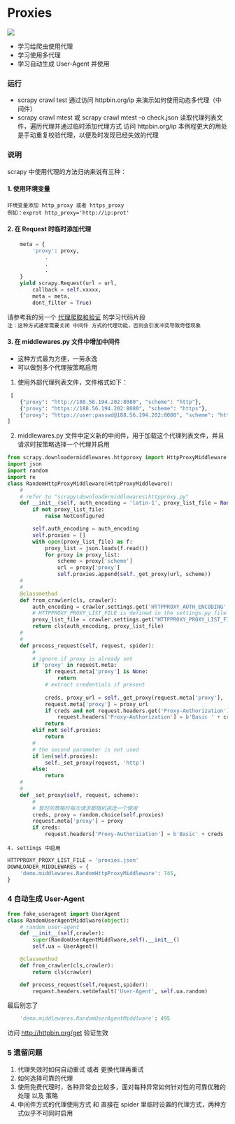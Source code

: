 # Proxies
![](https://img.shields.io/badge/python3-passing-brightgreen.svg)

- 学习给爬虫使用代理
- 学习使用多代理
- 学习自动生成 User-Agent 并使用

### 运行
- scrapy crawl test
    通过访问 httpbin.org/ip 来演示如何使用动态多代理（中间件）
- scrapy crawl mtest   或    scrapy crawl mtest -o check.json
    读取代理列表文件，遍历代理并通过临时添加代理方式 访问 httpbin.org/ip
    本例程更大的用处是手动重复校验代理，以便及时发现已经失效的代理

### 说明
scrapy 中使用代理的方法归纳来说有三种：
#### 1. 使用环境变量

    环境变量添加 http_proxy 或者 https_proxy    
    例如：exprot http_proxy='http://ip:prot'   

#### 2. 在 Request 时临时添加代理
``` py
    meta = {
        'proxy': proxy,
            .
            .
            .
    }
    yield scrapy.Request(url = url,
        callback = self.xxxxx,
        meta = meta,
        dont_filter = True)
```
请参考我的另一个 [代理爬取和验证](https://github.com/CrawlSpider/Proxies/blob/11fe655a9c96948968aab225d8e5d1dd648e8fbf/proxy/proxies/proxies/spiders/xcip.py#L54) 的学习代码片段   
`注：这种方式通常需要关闭 中间件 方式的代理功能，否则会引发冲突导致奇怪现象`

#### 3. 在 middlewares.py 文件中增加中间件
- 这种方式最为方便，一劳永逸
- 可以做到多个代理按策略启用    
1. 使用外部代理列表文件，文件格式如下：
```py
 [
    {"proxy": "http://188.56.194.202:8080", "scheme": "http"},
    {"proxy": "https://188.56.194.202:8080", "scheme": "https"},
    {"proxy": "https://user:passwd@188.56.194.202:8080", "scheme": "https"}
]
```
2. middlewares.py 文件中定义新的中间件，用于加载这个代理列表文件，并且请求时按策略选择一个代理并启用
```py
from scrapy.downloadermiddlewares.httpproxy import HttpProxyMiddleware
import json
import random
import re
class RandomHttpProxyMiddleware(HttpProxyMiddleware):
    #
    # refer to "scrapy\downloadermiddlewares\httpproxy.py"
    def __init__(self, auth_encoding = 'latin-1', proxy_list_file = None):
        if not proxy_list_file:
            raise NotConfigured

        self.auth_encoding = auth_encoding
        self.proxies = []
        with open(proxy_list_file) as f:
            proxy_list = json.loads(f.read())
            for proxy in proxy_list:
                scheme = proxy['scheme']
                url = proxy['proxy']
                self.proxies.append(self._get_proxy(url, scheme))
    #
    #
    @classmethod
    def from_crawler(cls, crawler):
        auth_encoding = crawler.settings.get('HTTPPROXY_AUTH_ENCODING', 'latin-1')
        # HTTPPROXY_PROXY_LIST_FILE is defined in the settings.py file
        proxy_list_file = crawler.settings.get("HTTPPROXY_PROXY_LIST_FILE")
        return cls(auth_encoding, proxy_list_file)
    #
    #
    def process_request(self, request, spider):
        #
        # ignore if proxy is already set
        if 'proxy' in request.meta:
            if request.meta['proxy'] is None:
                return
            # extract credentials if present
            
            creds, proxy_url = self._get_proxy(request.meta['proxy'], '')
            request.meta['proxy'] = proxy_url
            if creds and not request.headers.get('Proxy-Authorization'):
                request.headers['Proxy-Authorization'] = b'Basic ' + creds
            return
        elif not self.proxies:
            return
        #
        # the second parameter is not used
        if len(self.proxies):
            self._set_proxy(request, 'http')
        else:
            return
    #
    #
    def _set_proxy(self, request, scheme):
        #
        # 暂时的策略时每次请求都随机挑选一个使用
        creds, proxy = random.choice(self.proxies)
        request.meta['proxy'] = proxy
        if creds:
            request.headers['Proxy-Authorization'] = b'Basic' + creds
```
    4. settings 中启用
```py
HTTPPROXY_PROXY_LIST_FILE = 'proxies.json'
DOWNLOADER_MIDDLEWARES = {
    'demo.middlewares.RandomHttpProxyMiddleware': 745,
}
```
### 4 自动生成  User-Agent
```python
from fake_useragent import UserAgent
class RandomUserAgentMiddlware(object):
    # random user-agent
    def __init__(self,crawler):
        super(RandomUserAgentMiddlware,self).__init__()
        self.ua = UserAgent()

    @classmethod
    def from_crawler(cls,crawler):
        return cls(crawler)

    def process_request(self,request,spider):
        request.headers.setdefault('User-Agent', self.ua.random)
```
最后别忘了
```python
    'demo.middlewares.RandomUserAgentMiddlware': 495
```
访问 http://httpbin.org/get 验证生效
### 5 遗留问题
1. 代理失效时如何自动重试 或者 更换代理再重试
1. 如何选择可靠的代理
1. 使用免费代理时，各种异常会比较多，面对每种异常如何针对性的可靠优雅的处理 以及 策略
1. 中间件方式的代理使用方式 和 直接在 spider 里临时设置的代理方式，两种方式似乎不可同时启用
